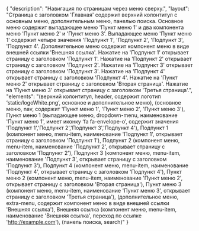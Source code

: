 {
"description": "Навигация по страницам через меню сверху.",
"layout": "Страница с заголовком 'Главная' содержит верхний колонтитул с основным меню, дополнительным меню, панелью поиска. Основное меню содержит выпадающее меню 'Пункт меню 1' и два компонента меню 'Пункт меню 2' и 'Пункт меню 3'. Выпадающее меню 'Пункт меню 1' содержит четыре значения 'Подпункт 1', 'Подпункт 2', 'Подпункт 3', 'Подпункт 4'. Дополнительное меню содержит компонент меню в виде внешней ссылки 'Внешняя ссылка'.
Нажатие на 'Подпункт 1' открывает страницу с заголовком 'Подпункт 1'.
Нажатие на 'Подпункт 2' открывает страницу с заголовком 'Подпункт 2'.
Нажатие на 'Подпункт 3' открывает страницу с заголовком 'Подпункт 3'.
Нажатие на 'Подпункт 4' открывает страницу с заголовком 'Подпункт 4'.
Нажатие на 'Пункт меню 2' открывает страницу с заголовком 'Вторая страница'.
Нажатие на 'Пункт меню 3' открывает страницу с заголовком 'Третья страница'.",
"elements": "(верхний колонтитул, header, содержит логотип ‘static/logoWhite.png’, основное и дополнительное меню),
(основное меню, nav, содержит 'Пункт меню 1', 'Пункт меню 2', 'Пункт меню 3'),
Пункт меню 1 (выпадающее меню, dropdown-menu, наименование 'Пункт меню 1', имеет иконку ‘fa fa-envelope-o’, содержит значения 'Подпункт 1','Подпункт 2','Подпункт 3','Подпункт 4'),
Подпункт 1 (компонент меню, menu-item, наименование 'Подпункт 1', открывает страницу с заголовком 'Подпункт 1'),
Подпункт 2 (компонент меню, menu-item, наименование 'Подпункт 2', открывает страницу с заголовком 'Подпункт 2'),
Подпункт 3 (компонент меню, menu-item, наименование 'Подпункт 3', открывает страницу с заголовком 'Подпункт 3'),
Подпункт 4 (компонент меню, menu-item, наименование 'Подпункт 4', открывает страницу с заголовком 'Подпункт 4'),
Пункт меню 2 (компонент меню, menu-item, наименование 'Пункт меню 2', открывает страницу с заголовком 'Вторая страница'),
Пункт меню 3 (компонент меню, menu-item, наименование 'Пункт меню 3', открывает страницу с заголовком 'Третья страница'),
(дополнительное меню, extra-menu, содержит компонент меню в виде внешней ссылки 'Внешняя ссылка'),
Внешняя ссылка (компонент меню, menu-item, наименование 'Внешняя ссылка', переход по ссылке 'http://example.com'),
(панель поиска, search)"
}